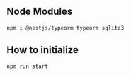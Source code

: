 ## Node Modules
```bash
npm i @nestjs/typeorm typeorm sqlite3
```

## How to initialize
```bash
npm run start
```
